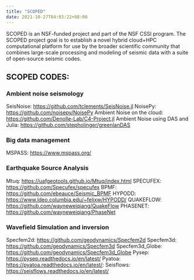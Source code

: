 ```yaml
---
title: "SCOPED"
date: 2021-10-27T04:03:22+08:00
---
```


SCOPED is an NSF-funded project and part of the NSF CSSI program. 
The SCOPED project goal is to establish a novel hybrid cloud+HPC computational platform for use by the broader scientific community that combines large-scale processing and modeling of seismic data with a suite of open-source seismic codes.


## SCOPED CODES:

### Ambient noise seismology
SeisNoise: https://github.com/tclements/SeisNoise.jl 
NoisePy: https://github.com/noisepy/NoisePy
Ambient Noise on the cloud: https://github.com/Denolle-Lab/C4-Project.jl
Ambient Noise using DAS and Julia: https://github.com/stepholinger/greenlanDAS

### Big data management
MSPASS: https://www.mspass.org/ 

### Earthquake Source Analysis
Mtuq: https://uafgeotools.github.io/Mtuq/index.html 
SPECUFEX: https://github.com/Specufex/specufex 
BPMF: https://github.com/ebeauce/Seismic_BPMF 
HYPODD: https://www.ldeo.columbia.edu/~felixw/HYPODD/ 
QUAKEFLOW: https://github.com/wayneweiqiang/QuakeFlow 
PHASENET: https://github.com/wayneweiqiang/PhaseNet 

### Wavefield Simulation and inversion
Specfem2d: https://github.com/geodynamics/Specfem2d 
Specfem3d: https://github.com/geodynamics/Specfem3d 
Specfem3d_Globe: https://github.com/geodynamics/Specfem3d_Globe
Pysep: https://pysep.readthedocs.io/en/latest/ 
Pyatoa: https://pyatoa.readthedocs.io/en/latest/: 
Seisflows: https://seisflows.readthedocs.io/en/latest/
